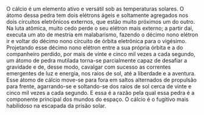 ﻿O cálcio é um elemento ativo e versátil sob as temperaturas solares. O átomo dessa pedra tem dois elétrons ágeis e soltamente agregados nos dois circuitos eletrônicos externos, que estão muito próximos um do outro. Na luta atômica, muito cedo perde o seu elétron mais externo; a partir daí, executa um ato de mestria em malabarismo, fazendo o décimo nono elétron ir e voltar do décimo nono circuito de órbita eletrônica para o vigésimo. Projetando esse décimo nono elétron entre a sua própria órbita e a do companheiro perdido, por mais de vinte e cinco mil vezes a cada segundo, um átomo de pedra mutilada torna-se parcialmente capaz de desafiar a gravidade e de, desse modo, cavalgar com sucesso as correntes emergentes de luz e energia, nos raios de sol, até a liberdade e a aventura. Esse átomo de cálcio move-se para fora em saltos alternados de propulsão para frente, agarrando-se e soltando-se dos raios de sol cerca de vinte e cinco mil vezes a cada segundo. E essa é a razão pela qual essa pedra é a componente principal dos mundos do espaço. O cálcio é o fugitivo mais habilidoso na escapada da prisão solar.